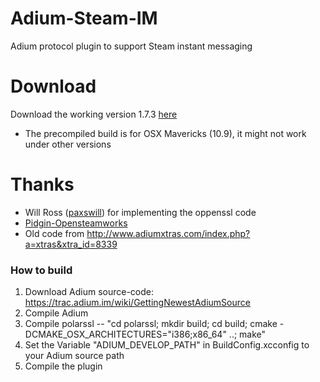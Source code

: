 Adium-Steam-IM
==============
Adium protocol plugin to support Steam instant messaging

Download
========
Download the working version 1.7.3 [here](https://github.com/tripplet/Adium-Steam-IM/releases/download/v1.7.3/AdiumSteamIM_v173.zip)
* The precompiled build is for OSX Mavericks (10.9), it might not work under other versions

Thanks
======
* Will Ross ([paxswill](https://github.com/paxswill)) for implementing the oppenssl code
* [Pidgin-Opensteamworks](https://code.google.com/p/pidgin-opensteamworks/)
* Old code from http://www.adiumxtras.com/index.php?a=xtras&xtra_id=8339


### How to build
1. Download Adium source-code: https://trac.adium.im/wiki/GettingNewestAdiumSource
2. Compile Adium
3. Compile polarssl -- "cd polarssl; mkdir build; cd build; cmake -DCMAKE_OSX_ARCHITECTURES="i386;x86_64" ..; make"
4. Set the Variable "ADIUM_DEVELOP_PATH" in BuildConfig.xcconfig to your Adium source path
5. Compile the plugin
